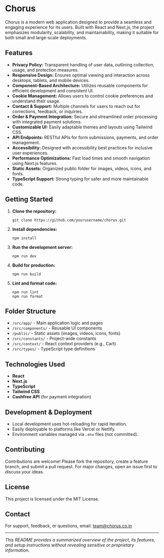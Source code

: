 
# Chorus

Chorus is a modern web application designed to provide a seamless and engaging experience for its users. Built with React and Next.js, the project emphasizes modularity, scalability, and maintainability, making it suitable for both small and large-scale deployments.

## Features

- **Privacy Policy:** Transparent handling of user data, outlining collection, usage, and protection measures.
- **Responsive Design:** Ensures optimal viewing and interaction across desktops, tablets, and mobile devices.
- **Component-Based Architecture:** Utilizes reusable components for efficient development and consistent UI.
- **Cookie Management:** Allows users to control cookie preferences and understand their usage.
- **Contact & Support:** Multiple channels for users to reach out for corrections, feedback, or inquiries.
- **Order & Payment Integration:** Secure and streamlined order processing with integrated payment solutions.
- **Customizable UI:** Easily adaptable themes and layouts using Tailwind CSS.
- **API Endpoints:** RESTful APIs for form submissions, payments, and order management.
- **Accessibility:** Designed with accessibility best practices for inclusive user experiences.
- **Performance Optimizations:** Fast load times and smooth navigation using Next.js features.
- **Static Assets:** Organized public folder for images, videos, icons, and fonts.
- **TypeScript Support:** Strong typing for safer and more maintainable code.

## Getting Started

1. **Clone the repository:**
	```
	git clone https://github.com/yourusername/chorus.git
	```
2. **Install dependencies:**
	```
	npm install
	```
3. **Run the development server:**
	```
	npm run dev
	```
4. **Build for production:**
	```
	npm run build
	```
5. **Lint and format code:**
	```
	npm run lint
	npm run format
	```

## Folder Structure

- `/src/app/` - Main application logic and pages
- `/src/components/` - Reusable UI components
- `/public/` - Static assets (images, videos, icons, fonts)
- `/src/constants/` - Project-wide constants
- `/src/context/` - React context providers (e.g., Cart)
- `/src/types/` - TypeScript type definitions

## Technologies Used

- **React**
- **Next.js**
- **TypeScript**
- **Tailwind CSS**
- **Cashfree API** (for payment integration)

## Development & Deployment

- Local development uses hot-reloading for rapid iteration.
- Easily deployable to platforms like Vercel or Netlify.
- Environment variables managed via `.env` files (not committed).

## Contributing

Contributions are welcome! Please fork the repository, create a feature branch, and submit a pull request. For major changes, open an issue first to discuss your ideas.

## License

This project is licensed under the MIT License.

## Contact

For support, feedback, or questions, email: team@chorus.co.in

---

*This README provides a summarized overview of the project, its features, and setup instructions without revealing sensitive or proprietary information.*
